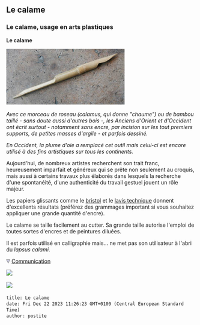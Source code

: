 ## Le calame
### Le calame, usage en arts plastiques
 **Le calame**

![](images/bambou.jpg)

_Avec ce morceau de roseau (_calamus_, qui donne "chaume") ou de bambou taillé - sans doute aussi d'autres bois -, les Anciens d'Orient et d'Occident ont écrit surtout - notamment sans encre, par incision sur les tout premiers supports, de petites masses d'argile - et parfois dessiné._ 

_En Occident, la plume d'oie a remplacé cet outil mais celui-ci est encore utilisé à des fins artistiques sur tous les continents._

Aujourd'hui, de nombreux artistes recherchent son trait franc, heureusement imparfait et généreux qui se prête non seulement au croquis, mais aussi à certains travaux plus élaborés dans lesquels la recherche d'une spontanéité, d'une authenticité du travail gestuel jouent un rôle majeur.

Les papiers glissants comme le [bristol](papierspourlaquarelle.html#bristol) et le [lavis technique](papiersspeciaux.html#lavistechnique) donnent d'excellents résultats (préférez des grammages important si vous souhaitez appliquer une grande quantité d'encre).

Le calame se taille facilement au cutter. Sa grande taille autorise l'emploi de toutes sortes d'encres et de peintures diluées.

Il est parfois utilisé en calligraphie mais... ne met pas son utilisateur à l'abri du _lapsus calami_.



![](images/flechebas.gif) [Communication](http://www.artrealite.com/annonceurs.htm) 

[![](https://cbonvin.fr/sites/regie.artrealite.com/visuels/campagne1.png)](index-2.html#20131014)

![](https://cbonvin.fr/sites/regie.artrealite.com/visuels/campagne2.png)
```
title: Le calame
date: Fri Dec 22 2023 11:26:23 GMT+0100 (Central European Standard Time)
author: postite
```
